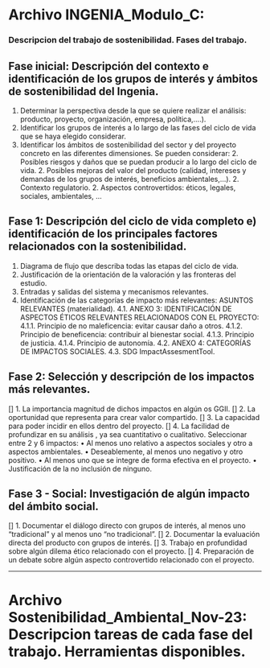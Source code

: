 # **Archivo INGENIA_Modulo_C:**
### Descripcion del trabajo de sostenibilidad. Fases del trabajo.

## Fase inicial: Descripción del contexto e identificación de los grupos de interés y ámbitos de sostenibilidad del Ingenia.
1. Determinar la perspectiva desde la que se quiere realizar el análisis: producto, proyecto, organización, empresa, política,….).
1. Identificar los grupos de interés a lo largo de las fases del ciclo de vida que se haya elegido considerar.
1. Identificar los ámbitos de sostenibilidad del sector y del proyecto concreto en las diferentes dimensiones. Se pueden considerar:
      2. Posibles riesgos y daños que se puedan producir a lo largo del ciclo de vida.
      2. Posibles mejoras del valor del producto (calidad, intereses y demandas de los grupos de interés, beneficios ambientales,...).
      2. Contexto regulatorio.
      2. Aspectos controvertidos: éticos, legales, sociales, ambientales, ...

## Fase 1: Descripción del ciclo de vida completo e) identificación de los principales factores relacionados con la sostenibilidad.
1. Diagrama de flujo que describa todas las etapas del ciclo de vida.
2. Justificación de la orientación de la valoración y las fronteras del estudio.
3. Entradas y salidas del sistema y mecanismos relevantes.
4. Identificación de las categorías de impacto más relevantes: ASUNTOS RELEVANTES (materialidad).
   4.1. ANEXO 3: IDENTIFICACIÓN DE ASPECTOS ÉTICOS RELEVANTES RELACIONADOS CON EL PROYECTO:
      4.1.1. Principio de no maleficencia: evitar causar daño a otros.
      4.1.2. Principio de beneficencia: contribuir al bienestar social.
      4.1.3. Principio de justicia.
      4.1.4. Principio de autonomía.
   4.2. ANEXO 4: CATEGORÍAS DE IMPACTOS SOCIALES.
   4.3. SDG ImpactAssesmentTool.

## Fase 2: Selección y descripción de los impactos más relevantes.
[]  1. La importancia magnitud de dichos impactos en algún os GGII.
[]  2. La oportunidad que representa para crear valor compartido.
[]  3. La capacidad para poder incidir en ellos dentro del proyecto.
[]  4. La facilidad de profundizar en su análisis , ya sea cuantitativo o cualitativo.
  Seleccionar entre 2 y 6 impactos:
    • Al menos uno relativo a aspectos sociales y otro a aspectos ambientales.
    • Deseablemente, al menos uno negativo y otro positivo.
    • Al menos uno que se integre de forma efectiva en el proyecto.
    • Justificación de la no inclusión de ninguno.

## Fase 3 - Social: Investigación de algún impacto del ámbito social.
[]  1. Documentar el diálogo directo con grupos de interés, al menos uno “tradicional” y al menos uno “no tradicional”.
[]  2. Documentar la evaluación directa del producto con grupos de interés.
[]  3. Trabajo en profundidad sobre algún dilema ético relacionado con el proyecto.
[]  4. Preparación de un debate sobre algún aspecto controvertido relacionado con el proyecto.

------------------------------------------------------------------------------------------------------------------------

# **Archivo** Sostenibilidad_Ambiental_Nov-23: Descripcion tareas de cada fase del trabajo. Herramientas disponibles.
